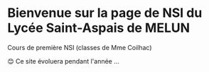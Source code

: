 # Bienvenue sur la page de NSI du Lycée Saint-Aspais de MELUN

Cours de première NSI (classes de Mme Coilhac)

😊 Ce site évoluera pendant l'année ...
